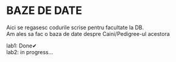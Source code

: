 # BAZE DE DATE

Aici se regasesc codurile scrise pentru facultate la DB.<br/>
Am ales sa fac o baza de date despre Caini/Pedigree-ul acestora

lab1: Done✔<br/>
lab2: in progress...